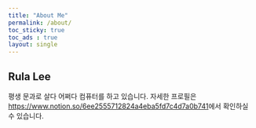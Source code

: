 ```yaml
---
title: "About Me"
permalink: /about/
toc_sticky: true
toc_ads : true
layout: single
---
```


## Rula Lee

평생 문과로 살다 어쩌다 컴퓨터를 하고 있습니다.
자세한 프로필은 <https://www.notion.so/6ee2555712824a4eba5fd7c4d7a0b741>에서 확인하실 수 있습니다.

